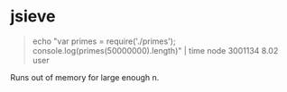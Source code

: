 jsieve
======

> echo "var primes = require('./primes'); console.log(primes(50000000).length)" | time node
3001134
8.02 user

Runs out of memory for large enough n. 
